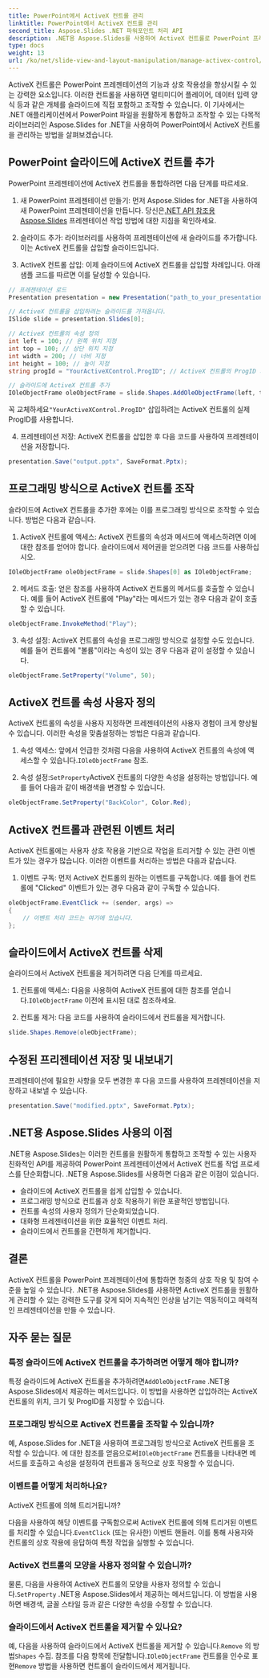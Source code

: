 ```yaml
---
title: PowerPoint에서 ActiveX 컨트롤 관리
linktitle: PowerPoint에서 ActiveX 컨트롤 관리
second_title: Aspose.Slides .NET 파워포인트 처리 API
description: .NET용 Aspose.Slides를 사용하여 ActiveX 컨트롤로 PowerPoint 프레젠테이션을 향상시키는 방법을 알아보세요. 단계별 가이드에서는 삽입, 조작, 사용자 정의, 이벤트 처리 등을 다룹니다.
type: docs
weight: 13
url: /ko/net/slide-view-and-layout-manipulation/manage-activex-control/
---
```

ActiveX 컨트롤은 PowerPoint 프레젠테이션의 기능과 상호 작용성을 향상시킬 수 있는 강력한 요소입니다. 이러한 컨트롤을 사용하면 멀티미디어 플레이어, 데이터 입력 양식 등과 같은 개체를 슬라이드에 직접 포함하고 조작할 수 있습니다. 이 기사에서는 .NET 애플리케이션에서 PowerPoint 파일을 원활하게 통합하고 조작할 수 있는 다목적 라이브러리인 Aspose.Slides for .NET을 사용하여 PowerPoint에서 ActiveX 컨트롤을 관리하는 방법을 살펴보겠습니다.

## PowerPoint 슬라이드에 ActiveX 컨트롤 추가

PowerPoint 프레젠테이션에 ActiveX 컨트롤을 통합하려면 다음 단계를 따르세요.

1.  새 PowerPoint 프레젠테이션 만들기: 먼저 Aspose.Slides for .NET을 사용하여 새 PowerPoint 프레젠테이션을 만듭니다. 당신은[.NET API 참조용 Aspose.Slides](https://reference.aspose.com/slides/net/) 프레젠테이션 작업 방법에 대한 지침을 확인하세요.

2. 슬라이드 추가: 라이브러리를 사용하여 프레젠테이션에 새 슬라이드를 추가합니다. 이는 ActiveX 컨트롤을 삽입할 슬라이드입니다.

3. ActiveX 컨트롤 삽입: 이제 슬라이드에 ActiveX 컨트롤을 삽입할 차례입니다. 아래 샘플 코드를 따르면 이를 달성할 수 있습니다.

```csharp
// 프레젠테이션 로드
Presentation presentation = new Presentation("path_to_your_presentation.pptx");

// ActiveX 컨트롤을 삽입하려는 슬라이드를 가져옵니다.
ISlide slide = presentation.Slides[0];

// ActiveX 컨트롤의 속성 정의
int left = 100; // 왼쪽 위치 지정
int top = 100; // 상단 위치 지정
int width = 200; // 너비 지정
int height = 100; // 높이 지정
string progId = "YourActiveXControl.ProgID"; // ActiveX 컨트롤의 ProgID 지정

// 슬라이드에 ActiveX 컨트롤 추가
IOleObjectFrame oleObjectFrame = slide.Shapes.AddOleObjectFrame(left, top, width, height, progId);
```

 꼭 교체하세요`"YourActiveXControl.ProgID"` 삽입하려는 ActiveX 컨트롤의 실제 ProgID를 사용합니다.

4. 프레젠테이션 저장: ActiveX 컨트롤을 삽입한 후 다음 코드를 사용하여 프레젠테이션을 저장합니다.

```csharp
presentation.Save("output.pptx", SaveFormat.Pptx);
```

## 프로그래밍 방식으로 ActiveX 컨트롤 조작

슬라이드에 ActiveX 컨트롤을 추가한 후에는 이를 프로그래밍 방식으로 조작할 수 있습니다. 방법은 다음과 같습니다.

1. ActiveX 컨트롤에 액세스: ActiveX 컨트롤의 속성과 메서드에 액세스하려면 이에 대한 참조를 얻어야 합니다. 슬라이드에서 제어권을 얻으려면 다음 코드를 사용하십시오.

```csharp
IOleObjectFrame oleObjectFrame = slide.Shapes[0] as IOleObjectFrame;
```

2. 메서드 호출: 얻은 참조를 사용하여 ActiveX 컨트롤의 메서드를 호출할 수 있습니다. 예를 들어 ActiveX 컨트롤에 "Play"라는 메서드가 있는 경우 다음과 같이 호출할 수 있습니다.

```csharp
oleObjectFrame.InvokeMethod("Play");
```

3. 속성 설정: ActiveX 컨트롤의 속성을 프로그래밍 방식으로 설정할 수도 있습니다. 예를 들어 컨트롤에 "볼륨"이라는 속성이 있는 경우 다음과 같이 설정할 수 있습니다.

```csharp
oleObjectFrame.SetProperty("Volume", 50);
```

## ActiveX 컨트롤 속성 사용자 정의

ActiveX 컨트롤의 속성을 사용자 지정하면 프레젠테이션의 사용자 경험이 크게 향상될 수 있습니다. 이러한 속성을 맞춤설정하는 방법은 다음과 같습니다.

1.  속성 액세스: 앞에서 언급한 것처럼 다음을 사용하여 ActiveX 컨트롤의 속성에 액세스할 수 있습니다.`IOleObjectFrame` 참조.

2.  속성 설정:`SetProperty`ActiveX 컨트롤의 다양한 속성을 설정하는 방법입니다. 예를 들어 다음과 같이 배경색을 변경할 수 있습니다.

```csharp
oleObjectFrame.SetProperty("BackColor", Color.Red);
```

## ActiveX 컨트롤과 관련된 이벤트 처리

ActiveX 컨트롤에는 사용자 상호 작용을 기반으로 작업을 트리거할 수 있는 관련 이벤트가 있는 경우가 많습니다. 이러한 이벤트를 처리하는 방법은 다음과 같습니다.

1. 이벤트 구독: 먼저 ActiveX 컨트롤의 원하는 이벤트를 구독합니다. 예를 들어 컨트롤에 "Clicked" 이벤트가 있는 경우 다음과 같이 구독할 수 있습니다.

```csharp
oleObjectFrame.EventClick += (sender, args) =>
{
    // 이벤트 처리 코드는 여기에 있습니다.
};
```

## 슬라이드에서 ActiveX 컨트롤 삭제

슬라이드에서 ActiveX 컨트롤을 제거하려면 다음 단계를 따르세요.

1.  컨트롤에 액세스: 다음을 사용하여 ActiveX 컨트롤에 대한 참조를 얻습니다.`IOleObjectFrame` 이전에 표시된 대로 참조하세요.

2. 컨트롤 제거: 다음 코드를 사용하여 슬라이드에서 컨트롤을 제거합니다.

```csharp
slide.Shapes.Remove(oleObjectFrame);
```

## 수정된 프리젠테이션 저장 및 내보내기

프레젠테이션에 필요한 사항을 모두 변경한 후 다음 코드를 사용하여 프레젠테이션을 저장하고 내보낼 수 있습니다.

```csharp
presentation.Save("modified.pptx", SaveFormat.Pptx);
```

## .NET용 Aspose.Slides 사용의 이점

.NET용 Aspose.Slides는 이러한 컨트롤을 원활하게 통합하고 조작할 수 있는 사용자 친화적인 API를 제공하여 PowerPoint 프레젠테이션에서 ActiveX 컨트롤 작업 프로세스를 단순화합니다. .NET용 Aspose.Slides를 사용하면 다음과 같은 이점이 있습니다.

- 슬라이드에 ActiveX 컨트롤을 쉽게 삽입할 수 있습니다.
- 프로그래밍 방식으로 컨트롤과 상호 작용하기 위한 포괄적인 방법입니다.
- 컨트롤 속성의 사용자 정의가 단순화되었습니다.
- 대화형 프레젠테이션을 위한 효율적인 이벤트 처리.
- 슬라이드에서 컨트롤을 간편하게 제거합니다.

## 결론

ActiveX 컨트롤을 PowerPoint 프레젠테이션에 통합하면 청중의 상호 작용 및 참여 수준을 높일 수 있습니다. .NET용 Aspose.Slides를 사용하면 ActiveX 컨트롤을 원활하게 관리할 수 있는 강력한 도구를 갖게 되어 지속적인 인상을 남기는 역동적이고 매력적인 프레젠테이션을 만들 수 있습니다.

## 자주 묻는 질문

### 특정 슬라이드에 ActiveX 컨트롤을 추가하려면 어떻게 해야 합니까?

 특정 슬라이드에 ActiveX 컨트롤을 추가하려면`AddOleObjectFrame` .NET용 Aspose.Slides에서 제공하는 메서드입니다. 이 방법을 사용하면 삽입하려는 ActiveX 컨트롤의 위치, 크기 및 ProgID를 지정할 수 있습니다.

### 프로그래밍 방식으로 ActiveX 컨트롤을 조작할 수 있습니까?

 예, Aspose.Slides for .NET을 사용하여 프로그래밍 방식으로 ActiveX 컨트롤을 조작할 수 있습니다. 에 대한 참조를 얻음으로써`IOleObjectFrame` 컨트롤을 나타내면 메서드를 호출하고 속성을 설정하여 컨트롤과 동적으로 상호 작용할 수 있습니다.

### 이벤트를 어떻게 처리하나요?

 ActiveX 컨트롤에 의해 트리거됩니까?

다음을 사용하여 해당 이벤트를 구독함으로써 ActiveX 컨트롤에 의해 트리거된 이벤트를 처리할 수 있습니다.`EventClick` (또는 유사한) 이벤트 핸들러. 이를 통해 사용자와 컨트롤의 상호 작용에 응답하여 특정 작업을 실행할 수 있습니다.

### ActiveX 컨트롤의 모양을 사용자 정의할 수 있습니까?

 물론, 다음을 사용하여 ActiveX 컨트롤의 모양을 사용자 정의할 수 있습니다.`SetProperty` .NET용 Aspose.Slides에서 제공하는 메서드입니다. 이 방법을 사용하면 배경색, 글꼴 스타일 등과 같은 다양한 속성을 수정할 수 있습니다.

### 슬라이드에서 ActiveX 컨트롤을 제거할 수 있나요?

 예, 다음을 사용하여 슬라이드에서 ActiveX 컨트롤을 제거할 수 있습니다.`Remove` 의 방법`Shapes` 수집. 참조를 다음 항목에 전달합니다.`IOleObjectFrame` 컨트롤을 인수로 표현`Remove` 방법을 사용하면 컨트롤이 슬라이드에서 제거됩니다.